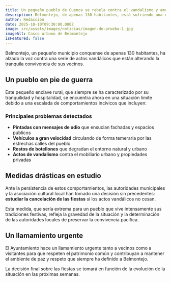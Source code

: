 ```yaml
---
title: Un pequeño pueblo de Cuenca se rebela contra el vandalismo y amenaza con cancelar las fiestas
description: Belmontejo, de apenas 130 habitantes, está sufriendo una oleada de actos incívicos que afectan gravemente la convivencia. Las autoridades lanzan un ultimátum a visitantes y vecinos.
author: Redacción
date: 2025-10-10T09:30:00.000Z
image: src/assets/images/noticias/imagen-de-prueba-1.jpg
imageAlt: Casco urbano de Belmontejo
isFeatured: false
---
```


Belmontejo, un pequeño municipio conquense de apenas 130 habitantes, ha alzado la voz contra una serie de actos vandálicos que están alterando la tranquila convivencia de sus vecinos.

## Un pueblo en pie de guerra

Este pequeño enclave rural, que siempre se ha caracterizado por su tranquilidad y hospitalidad, se encuentra ahora en una situación límite debido a una escalada de comportamientos incívicos que incluyen:

### Principales problemas detectados

- **Pintadas con mensajes de odio** que ensucian fachadas y espacios públicos
- **Vehículos a gran velocidad** circulando de forma temeraria por las estrechas calles del pueblo
- **Restos de botellones** que degradan el entorno natural y urbano
- **Actos de vandalismo** contra el mobiliario urbano y propiedades privadas

## Medidas drásticas en estudio

Ante la persistencia de estos comportamientos, las autoridades municipales y la asociación cultural local han tomado una decisión sin precedentes: **estudiar la cancelación de las fiestas** si los actos vandálicos no cesan.

Esta medida, que sería extrema para un pueblo que vive intensamente sus tradiciones festivas, refleja la gravedad de la situación y la determinación de las autoridades locales de preservar la convivencia pacífica.

## Un llamamiento urgente

El Ayuntamiento hace un llamamiento urgente tanto a vecinos como a visitantes para que respeten el patrimonio común y contribuyan a mantener el ambiente de paz y respeto que siempre ha definido a Belmontejo.

La decisión final sobre las fiestas se tomará en función de la evolución de la situación en las próximas semanas.

